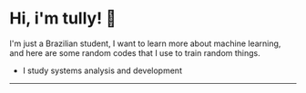 <h1>Hi, i'm tully! 🌷</h1>

I'm just a Brazilian student, I want to learn more about machine learning, and here are some random codes that I use to train random things.

- I study systems analysis and development

----
